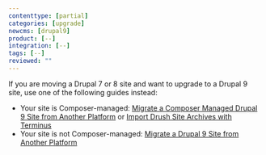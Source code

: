 ```yaml
---
contenttype: [partial]
categories: [upgrade]
newcms: [drupal9]
product: [--]
integration: [--]
tags: [--]
reviewed: ""
---
```


<Alert title="Note" type="info" >

If you are moving a Drupal 7 or 8 site and want to upgrade to a Drupal 9 site, use one of the following guides instead:

- Your site is Composer-managed: [Migrate a Composer Managed Drupal 9 Site from Another Platform](/guides/drupal-unhosted-composer) or  [Import Drush Site Archives with Terminus](/guides/drush/drush-import)
- Your site is not Composer-managed: [Migrate a Drupal 9 Site from Another Platform](/guides/drupal-unhosted)

</Alert>
